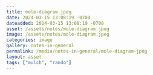 ```yaml
---
title: mole-diagram.jpeg
date: 2024-03-15 13:08:19 -0700
dateadded: 2024-03-15 13:08:19 -0700
asset: /assets/notes/mole-diagram.jpeg
image: /assets/notes/mole-diagram.jpeg
categories: image
gallery: notes-in-general
permalink: /media/notes-in-general/mole-diagram-jpeg
layout: asset
tags: ["mulch", "rando"]
--- 
```

